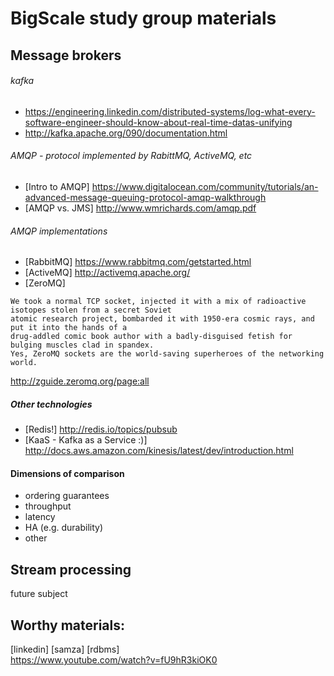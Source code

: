 # BigScale study group materials

## Message brokers

###### kafka
* https://engineering.linkedin.com/distributed-systems/log-what-every-software-engineer-should-know-about-real-time-datas-unifying
* http://kafka.apache.org/090/documentation.html

###### AMQP - protocol implemented by RabittMQ, ActiveMQ, etc
* [Intro to AMQP] https://www.digitalocean.com/community/tutorials/an-advanced-message-queuing-protocol-amqp-walkthrough
* [AMQP vs. JMS] http://www.wmrichards.com/amqp.pdf

###### AMQP implementations
* [RabbitMQ] https://www.rabbitmq.com/getstarted.html
* [ActiveMQ] http://activemq.apache.org/ 
* [ZeroMQ] 
```
We took a normal TCP socket, injected it with a mix of radioactive isotopes stolen from a secret Soviet 
atomic research project, bombarded it with 1950-era cosmic rays, and put it into the hands of a 
drug-addled comic book author with a badly-disguised fetish for bulging muscles clad in spandex. 
Yes, ZeroMQ sockets are the world-saving superheroes of the networking world.
```
http://zguide.zeromq.org/page:all


##### Other technologies
* [Redis!] http://redis.io/topics/pubsub
* [KaaS - Kafka as a Service :)] http://docs.aws.amazon.com/kinesis/latest/dev/introduction.html

#### Dimensions of comparison
* ordering guarantees
* throughput
* latency
* HA (e.g. durability)
* other



## Stream processing
future subject


## Worthy materials:
[linkedin] [samza] [rdbms] </br> https://www.youtube.com/watch?v=fU9hR3kiOK0



